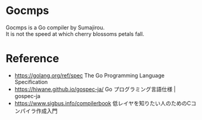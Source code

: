 # Gocmps
Gocmps is a Go compiler by Sumajirou.  
It is not the speed at which cherry blossoms petals fall.  

# Reference

* https://golang.org/ref/spec The Go Programming Language Specification
* https://hiwane.github.io/gospec-ja/ Go プログラミング言語仕様 | gospec-ja
* https://www.sigbus.info/compilerbook 低レイヤを知りたい人のためのCコンパイラ作成入門
